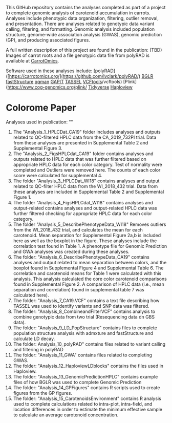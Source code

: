 This GitHub repository contains the analyses completed as part of a project to complete genomic analysis of carotenoid accumulation in carrots. Analyses include phenotypic data organization,  filtering, outlier removal, and presentation. There are analyses related to genotypic data variant calling, filtering, and formatting. Genomic analysis included population structure, genome-wide association analysis (GWAS), genomic prediction (GP), and producing associated figures. 

A full written description of this project are found in the publication: (TBD) 
Images of carrot roots and a file genotypic data file from polyRAD is available at [CarrotOmics](https://carrotomics.org/). 

Software used in these analyses include: 
[polyRAD]([https://carrotomics.org/](https://github.com/lvclark/polyRAD/) 
[BGLR](https://github.com/gdlc/BGLR-R/) 
[fastStructure](https://rajanil.github.io/fastStructure/)
[qqman](https://github.com/stephenturner/qqman)
[GAPIT](https://github.com/jiabowang/GAPIT)
[TASSEL](https://github.com/maize-genetics/tassel-6-source)
[VCFtools](https://github.com/vcftools)/vcftools)
[Plink](https://www.cog-genomics.org/plink/
[Tidyverse](https://www.tidyverse.org/)
[Haploview](https://www.broadinstitute.org/haploview/haploview)

# Colorome Paper
Analyses used in publication: ""

1) The "Analysis_1_HPLCDat_CA19" folder includes analyses and outputs related to QC-filtered HPLC data from the CA_2019_732PI trial. Data from these analyses are presented in Supplemental Table 2 and Supplemental Figure 3.
2) The "Analysis_2_FigsHPLCdat_CA19" folder contains analyses and outputs related to HPLC data that was further filtered based on appropriate HPLC data for each color category.
   Test of normality were completed and Outliers were removed here. 
   The counts of each color score were calculated for supplemental 4.
3) The folder "Analysis_3_HPLCDat_WI18" contains analyses and output related to QC-filter HPLC data from the WI_2018_432 trial.
     Data from these analyses are included in Supplemental Table 2 and Supplemental Figure 1. 
4) The folder "Analysis_4_FigsHPLCdat_WI18" contains analyses and output-related contains analyses and output-related HPLC data was further filtered checking for appropriate HPLC data for each color category.
5) The folder "Analysis_5_DescribePhenotypeData_WI18" Removes outliers from the WI_2018_432 trial, and calculates the mean for each carotenoid. Mean separation for Supplemental Figure 2a,b is included here as well as the boxplot in the figure. These analyses include the correlation test found in Table 1. A phenotype file for  Genomic Prediction and GWA analyses was created during these analyses. 
6)  The folder: "Analysis_6_DescribePhenotypeData_CA19" contains analyses and output related to mean separation between colors, and the boxplot found in Supplemental Figure 4 and Supplemental Table 6. The correlation and carotenoid means for Table 1 were calculated with this analysis. This analysis calculated the core color carotenoid comparisons found in Supplemental Figure 2. A comparison of HPLC data (i.e., mean separation and correlation) found in supplemental table 7 was calculated here). 
7) The folder: "Analysis_7_CA19.VCF" contains a text file describing how TASSEL was used to identify variants and SNP data was filtered.
8) The folder: "Analysis_8_CombineandFilterVCF" contains analysis to combine genotypic data from two trial (Resequencing data dn GBS data).
9) The folder: "Analysis_9_LD_PopStructure" contains files to complete population structure analysis with admxture and fastStructure and calculate LD decay.
10) The folder: Analysis_10_polyRAD" contains files related to variant calling and filtering in polyRAD
11) The folder: "Analysis_11_GWA" contains files related to completing GWAS.
12) The folder: "Analysis_12_HaploviewLDblocks" contains the files used in Haploview.
13) The folder: "Analysis_13_GenomicPredictionHPLC" contains example files of how BGLR was used to complete Genomic Prediction
14) The folder: "Analysis_14_GPFigures" contains R scripts used to create figures from the GP figures.
15) The folder: "Analysis_15_CarotenoidsEnvironment" contains R analysis used to complete calculations related to intra-plot, intra-field, and location differences in order to estimate the minimum effective sample to calculate an average carotenoid concentration.  
